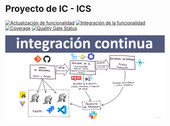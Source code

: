 # Proyecto de IC - ICS
[![Actualización de funcionalidad](https://github.com/Ferrrchu/ICS-CICD/actions/workflows/Actualizacion-funcionalidad.yml/badge.svg)](https://github.com/Ferrrchu/ICS-CICD/actions/workflows/Actualizacion-funcionalidad.yml)
[![Integración de la funcionalidad](https://github.com/Ferrrchu/ICS-CICD/actions/workflows/Integracion-funcionalidad.yml/badge.svg)](https://github.com/Ferrrchu/ICS-CICD/actions/workflows/Integracion-funcionalidad.yml)
[![Coverage](https://sonarcloud.io/api/project_badges/measure?project=Ferrrchu_ICS-CICD&metric=coverage)](https://sonarcloud.io/summary/new_code?id=Ferrrchu_ICS-CICD)
[![Quality Gate Status](https://sonarcloud.io/api/project_badges/measure?project=Ferrrchu_ICS-CICD&metric=alert_status)](https://sonarcloud.io/summary/new_code?id=Ferrrchu_ICS-CICD)

![Pipeline](https://github.com/Ferrrchu/ICS-CICD/blob/6389cce79bb457f0974c5bd4d7606cfc2a2dfc83/Images/Pipeline.png)


